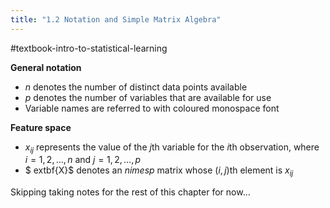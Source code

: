 ```yaml
---
title: "1.2 Notation and Simple Matrix Algebra"
---
```

#textbook-intro-to-statistical-learning 

**General notation**
- $n$ denotes the number of distinct data points available
- $p$ denotes the number of variables that are available for use
- Variable names are referred to with coloured monospace font

**Feature space**
- $x_{ij}$ represents the value of the $j$th variable for the $i$th observation, where $i = 1, 2, \dots, n$ and $j = 1, 2, \dots, p$
- $	extbf{X}$ denotes an $n 	imes p$ matrix whose $(i, j)$th element is $x_{ij}$ 

Skipping taking notes for the rest of this chapter for now…

